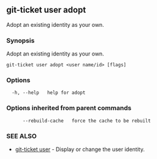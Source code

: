 ## git-ticket user adopt

Adopt an existing identity as your own.

### Synopsis

Adopt an existing identity as your own.

```
git-ticket user adopt <user name/id> [flags]
```

### Options

```
  -h, --help   help for adopt
```

### Options inherited from parent commands

```
      --rebuild-cache   force the cache to be rebuilt
```

### SEE ALSO

* [git-ticket user](git-ticket_user.md)	 - Display or change the user identity.

